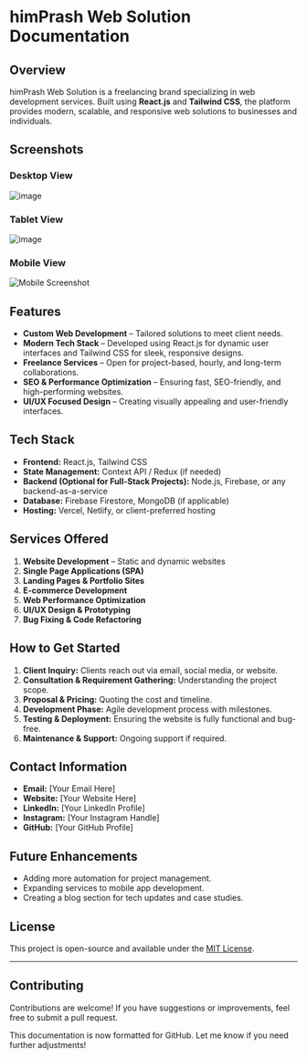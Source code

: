 # himPrash Web Solution Documentation

## Overview
himPrash Web Solution is a freelancing brand specializing in web development services. Built using **React.js** and **Tailwind CSS**, the platform provides modern, scalable, and responsive web solutions to businesses and individuals.

## Screenshots

### Desktop View  
![image](https://github.com/user-attachments/assets/c0f37233-95c5-4220-bb3c-d11857655c55)

### Tablet View 
 ![image](https://github.com/user-attachments/assets/166c40b7-0dcd-4aaf-b0cf-23df87679fb5)
 
### Mobile View  
![Mobile Screenshot](screenshots/mobile.png)


## Features
- **Custom Web Development** – Tailored solutions to meet client needs.
- **Modern Tech Stack** – Developed using React.js for dynamic user interfaces and Tailwind CSS for sleek, responsive designs.
- **Freelance Services** – Open for project-based, hourly, and long-term collaborations.
- **SEO & Performance Optimization** – Ensuring fast, SEO-friendly, and high-performing websites.
- **UI/UX Focused Design** – Creating visually appealing and user-friendly interfaces.

## Tech Stack
- **Frontend:** React.js, Tailwind CSS
- **State Management:** Context API / Redux (if needed)
- **Backend (Optional for Full-Stack Projects):** Node.js, Firebase, or any backend-as-a-service
- **Database:** Firebase Firestore, MongoDB (if applicable)
- **Hosting:** Vercel, Netlify, or client-preferred hosting

## Services Offered
1. **Website Development** – Static and dynamic websites
2. **Single Page Applications (SPA)**
3. **Landing Pages & Portfolio Sites**
4. **E-commerce Development**
5. **Web Performance Optimization**
6. **UI/UX Design & Prototyping**
7. **Bug Fixing & Code Refactoring**

## How to Get Started
1. **Client Inquiry:** Clients reach out via email, social media, or website.
2. **Consultation & Requirement Gathering:** Understanding the project scope.
3. **Proposal & Pricing:** Quoting the cost and timeline.
4. **Development Phase:** Agile development process with milestones.
5. **Testing & Deployment:** Ensuring the website is fully functional and bug-free.
6. **Maintenance & Support:** Ongoing support if required.

## Contact Information
- **Email:** [Your Email Here]
- **Website:** [Your Website Here]
- **LinkedIn:** [Your LinkedIn Profile]
- **Instagram:** [Your Instagram Handle]
- **GitHub:** [Your GitHub Profile]

## Future Enhancements
- Adding more automation for project management.
- Expanding services to mobile app development.
- Creating a blog section for tech updates and case studies.

## License
This project is open-source and available under the [MIT License](LICENSE).

---

## Contributing
Contributions are welcome! If you have suggestions or improvements, feel free to submit a pull request.

This documentation is now formatted for GitHub. Let me know if you need further adjustments!

